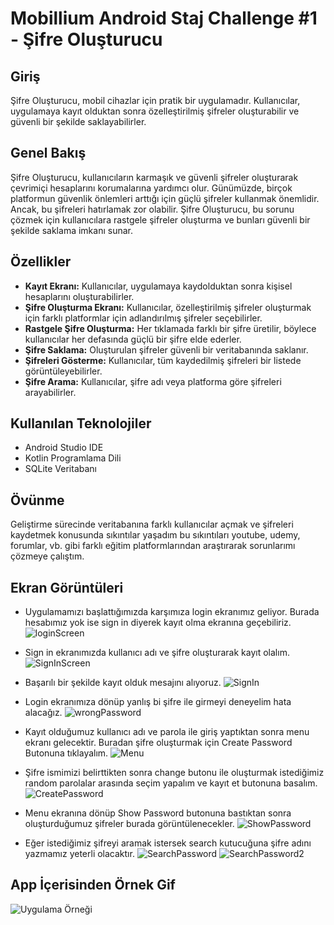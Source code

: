 # Mobillium Android Staj Challenge #1 - Şifre Oluşturucu

## Giriş

Şifre Oluşturucu, mobil cihazlar için pratik bir uygulamadır. Kullanıcılar, uygulamaya kayıt olduktan sonra özelleştirilmiş şifreler oluşturabilir ve güvenli bir şekilde saklayabilirler.

## Genel Bakış

Şifre Oluşturucu, kullanıcıların karmaşık ve güvenli şifreler oluşturarak çevrimiçi hesaplarını korumalarına yardımcı olur. Günümüzde, birçok platformun güvenlik önlemleri arttığı için güçlü şifreler kullanmak önemlidir. Ancak, bu şifreleri hatırlamak zor olabilir. Şifre Oluşturucu, bu sorunu çözmek için kullanıcılara rastgele şifreler oluşturma ve bunları güvenli bir şekilde saklama imkanı sunar.

## Özellikler

- **Kayıt Ekranı:** Kullanıcılar, uygulamaya kaydolduktan sonra kişisel hesaplarını oluşturabilirler.
- **Şifre Oluşturma Ekranı:** Kullanıcılar, özelleştirilmiş şifreler oluşturmak için farklı platformlar için adlandırılmış şifreler seçebilirler.
- **Rastgele Şifre Oluşturma:** Her tıklamada farklı bir şifre üretilir, böylece kullanıcılar her defasında güçlü bir şifre elde ederler.
- **Şifre Saklama:** Oluşturulan şifreler güvenli bir veritabanında saklanır.
- **Şifreleri Gösterme:** Kullanıcılar, tüm kaydedilmiş şifreleri bir listede görüntüleyebilirler.
- **Şifre Arama:** Kullanıcılar, şifre adı veya platforma göre şifreleri arayabilirler.

## Kullanılan Teknolojiler

- Android Studio IDE
- Kotlin Programlama Dili
- SQLite Veritabanı

## Övünme

Geliştirme sürecinde veritabanına farklı kullanıcılar açmak ve şifreleri kaydetmek konusunda sıkıntılar yaşadım bu sıkıntıları youtube, udemy, forumlar, vb. gibi farklı eğitim platformlarından araştırarak sorunlarımı çözmeye çalıştım.

## Ekran Görüntüleri
- Uygulamamızı başlattığımızda karşımıza login ekranımız geliyor. Burada hesabımız yok ise sign in diyerek kayıt olma ekranına geçebiliriz.
![loginScreen](/EkranGörüntüleri/loginScreen.png)

- Sign in ekranımızda kullanıcı adı ve şifre oluşturarak kayıt olalım.
![SignInScreen](/EkranGörüntüleri/SignInScreen.png)

- Başarılı bir şekilde kayıt olduk mesajını alıyoruz.
![SignIn](/EkranGörüntüleri/SignIn.png)

- Login ekranımıza dönüp yanlış bi şifre ile girmeyi deneyelim hata alacağız.
![wrongPassword](/EkranGörüntüleri/wrongPassword.png)

- Kayıt olduğumuz kullanıcı adı ve parola ile giriş yaptıktan sonra menu ekranı gelecektir. Buradan şifre oluşturmak için Create Password Butonuna tıklayalım.
![Menu](/EkranGörüntüleri/Menu.png)

- Şifre ismimizi belirttikten sonra change butonu ile oluşturmak istediğimiz random parolalar arasında seçim yapalım ve kayıt et butonuna basalım.
![CreatePassword](/EkranGörüntüleri/CreatePassword.png)

- Menu ekranına dönüp Show Password butonuna bastıktan sonra oluşturduğumuz şifreler burada görüntülenecekler.
![ShowPassword](/EkranGörüntüleri/ShowPassword.png)

- Eğer istediğimiz şifreyi aramak istersek search kutucuğuna şifre adını yazmamız yeterli olacaktır.
![SearchPassword](/EkranGörüntüleri/SearchPassword.png)
![SearchPassword2](/EkranGörüntüleri/SearchPassword2.png)

## App İçerisinden Örnek Gif
![Uygulama Örneği](/EkranGörüntüleri/example.gif)

